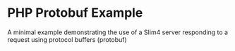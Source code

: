 PHP Protobuf Example
====================
A minimal example demonstrating the use of a Slim4 server responding to a request using protocol buffers (protobuf)
